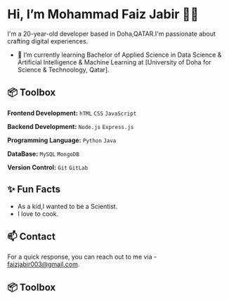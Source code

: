 #  Hi, I’m Mohammad Faiz Jabir 👋🏽  

I'm a 20-year-old developer based in Doha,QATAR.I'm passionate about crafting digital experiences.

- 🌱 I’m currently learning Bachelor of Applied Science in Data Science & Artificial Intelligence & Machine Learning at [University of Doha for Science & Technoology, Qatar].

  
## 📦 Toolbox

**Frontend Development:** `hTML` `CSS` `JavaScript` 

**Backend Development:** `Node.js` `Express.js` 
 
**Programming Language:** `Python` `Java` 

**DataBase:** `MySQL` `MongoDB` 

**Version Control:** `Git` `GitLab` 


## ✨ Fun Facts

- As a kid,I wanted to be a Scientist.
- I love to cook.


## 📫 Contact

For a quick response, you can reach out to me via - faizjabir003@gmail.com.


 
## 📦 Toolbox



